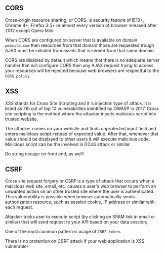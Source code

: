 ## CORS

Cross-origin resource sharing, or CORS, is security feature of IE10+, Chrome 4+, Firefox 3.5+ or almost every version of browser released after 2012 except Opera Mini.

When CORS are configured on server that is available on domain `website.com` then resources from that domain those are requested trough AJAX must be initiated from assets that is served from that same domain.

CORS are disabled by default which means that there is no adequate server handler that will configure CORS then any AJAX request trying to access your resources will be rejected because web browsers are respectful to the `CORS policy`.

## XSS

XSS stands for Cross Site Scripting and it is injection type of attack. It is listed as 7th out of top 10 vulnerabilities identified by OWASP in 2017. Cross site scripting is the method where the attacker injects malicious script into trusted website.

The attacker comes on your website and finds unprotected input field and enters malicious script instead of expected value. After that, whenever that value should be displayed to other users it will execute malicious code. Malicious script can be the involved in DDoS attack or similar.

Do string escape on front end, as well!

## CSRF

Cross site request forgery or CSRF is a type of attack that occurs when a malicious web site, email, etc. causes a user's web browser to perform an unwanted action on an other trusted site where the user is authenticated. This vulnerability is possible when browser automatically sends authorization resource, such as session cookie, IP address or similar with each request.

Attacker tricks user to execute script (by clicking on SPAM link in email or similar) that will send request to your API based on your data session; 

One of the most common pattern is usage of `CSRF token`.

There is no protection on CSRF attack if your web application is XSS vulnerable!